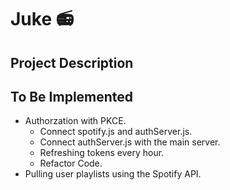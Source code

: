 # Juke 📻

## Project Description

## To Be Implemented

* Authorzation with PKCE.
    * Connect spotify.js and authServer.js.
    * Connect authServer.js with the main server.
    * Refreshing tokens every hour.
    * Refactor Code.
* Pulling user playlists using the Spotify API.